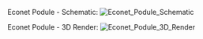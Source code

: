 Econet Podule - Schematic:
![Econet_Podule_Schematic](https://github.com/user-attachments/assets/3d9549ed-f939-44f4-a854-83617e436b97)

Econet Podule - 3D Render:
![Econet_Podule_3D_Render](https://github.com/user-attachments/assets/9ff163a5-c931-4732-b8fc-92ea635663b0)
